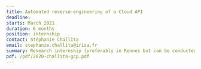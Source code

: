 ```yaml
---
title: Automated reverse-engineering of a Cloud API
deadline: 
starts: March 2021
duration: 6 months
position: internship
contact: Stéphanie Challita
email: stephanie.challita@irisa.fr
summary: Research internship (preferably in Rennes but can be conducted virtually as well). More details and content can be given below.
pdf: /pdf/2020-challita-gcp.pdf
---
```


